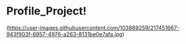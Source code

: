 # Profile_Project!
(https://user-images.githubusercontent.com/103889259/217451667-943f903f-6957-4976-a263-8131be0e7afa.jpg)
